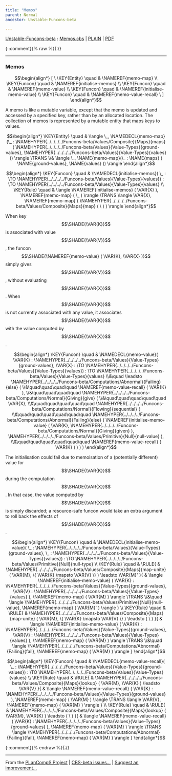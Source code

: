 ```yaml
---
title: "Memos"
parent: Normal
ancestor: Unstable-Funcons-beta

---
```

[Unstable-Funcons-beta] : [Memos.cbs] \| [PLAIN] \| [PDF]

{::comment}{% raw %}{:/}


----

### Memos
               


$$\begin{align*}
  [ \
  \KEY{Entity} \quad & \NAMEREF{memo-map} \\
  \KEY{Funcon} \quad & \NAMEREF{initialise-memos} \\
  \KEY{Funcon} \quad & \NAMEREF{memo-value} \\
  \KEY{Funcon} \quad & \NAMEREF{initialise-memo-value} \\
  \KEY{Funcon} \quad & \NAMEREF{memo-value-recall}
  \ ]
\end{align*}$$


A memo is like a mutable variable, except that the memo is updated and
accessed by a specified key, rather than by an allocated location. The
collection of memos is represented by a mutable entity that maps keys
to values.


$$\begin{align*}
  \KEY{Entity} \quad
  & \langle \_, \NAMEDECL{memo-map}(\_ : \NAMEHYPER{../../../../Funcons-beta/Values/Composite}{Maps}{maps}
                                                            (  \NAMEHYPER{../../../../Funcons-beta/Values}{Value-Types}{ground-values}, 
                                                                   \NAMEHYPER{../../../../Funcons-beta/Values}{Value-Types}{values} )) \rangle \TRANS  \\& 
    \langle \_, \NAME{memo-map}(\_ : \NAME{maps}
                                                            (  \NAME{ground-values}, 
                                                                   \NAME{values} )) \rangle
\end{align*}$$

$$\begin{align*}
  \KEY{Funcon} \quad
  & \NAMEDECL{initialise-memos}(
                       \_ :  \TO \NAMEHYPER{../../../../Funcons-beta/Values}{Value-Types}{values}) 
    :  \TO \NAMEHYPER{../../../../Funcons-beta/Values}{Value-Types}{values} 
\\
  \KEY{Rule} \quad
    &  \langle \NAMEREF{initialise-memos}
                            (  \VAR{X} ), \NAMEREF{memo-map} (  \_ ) \rangle \TRANS 
        \langle \VAR{X}, \NAMEREF{memo-map} (  \NAMEHYPER{../../../../Funcons-beta/Values/Composite}{Maps}{map}
                                                     (   \  ) ) \rangle
\end{align*}$$


When key $$\SHADE{\VAR{K}}$$ is associated with value $$\SHADE{\VAR{V}}$$, the funcon $$\SHADE{\NAMEREF{memo-value}
           (  \VAR{K}, 
                  \VAR{X} )}$$
simply gives $$\SHADE{\VAR{V}}$$, without evaluating $$\SHADE{\VAR{X}}$$. When $$\SHADE{\VAR{K}}$$ is not currently
associated with any value, it associates $$\SHADE{\VAR{K}}$$ with the value computed
by $$\SHADE{\VAR{X}}$$.


$$\begin{align*}
  \KEY{Funcon} \quad
  & \NAMEDECL{memo-value}(
                       \VAR{K} : \NAMEHYPER{../../../../Funcons-beta/Values}{Value-Types}{ground-values}, \VAR{X} :  \TO \NAMEHYPER{../../../../Funcons-beta/Values}{Value-Types}{values}) 
    :  \TO \NAMEHYPER{../../../../Funcons-beta/Values}{Value-Types}{values} \\&\quad
    \leadsto \NAMEHYPER{../../../../Funcons-beta/Computations/Abnormal}{Failing}{else}
               ( \\&\quad\quad\quad\quad \NAMEREF{memo-value-recall}
                       (  \VAR{K} ), \\&\quad\quad\quad\quad
                      \NAMEHYPER{../../../../Funcons-beta/Computations/Normal}{Giving}{give}
                       ( \\&\quad\quad\quad\quad\quad \VAR{X}, \\&\quad\quad\quad\quad\quad
                              \NAMEHYPER{../../../../Funcons-beta/Computations/Normal}{Flowing}{sequential}
                               ( \\&\quad\quad\quad\quad\quad\quad \NAMEHYPER{../../../../Funcons-beta/Computations/Abnormal}{Failing}{else}
                                       (  \NAMEREF{initialise-memo-value}
                                               (  \VAR{K}, 
                                                      \NAMEHYPER{../../../../Funcons-beta/Computations/Normal}{Giving}{given} ), 
                                              \NAMEHYPER{../../../../Funcons-beta/Values/Primitive}{Null}{null-value} ), \\&\quad\quad\quad\quad\quad\quad
                                      \NAMEREF{memo-value-recall}
                                       (  \VAR{K} ) ) ) )
\end{align*}$$


The initialisation could fail due to memoisation of a (potentially
different) value for $$\SHADE{\VAR{K}}$$ during the computation $$\SHADE{\VAR{X}}$$. In that case,
the value computed by $$\SHADE{\VAR{X}}$$ is simply discarded; a resource-safe
funcon would take an extra argument to roll back the effects of $$\SHADE{\VAR{X}}$$.


$$\begin{align*}
  \KEY{Funcon} \quad
  & \NAMEDECL{initialise-memo-value}(
                       \_ : \NAMEHYPER{../../../../Funcons-beta/Values}{Value-Types}{ground-values}, \_ : \NAMEHYPER{../../../../Funcons-beta/Values}{Value-Types}{values}) 
    :  \TO \NAMEHYPER{../../../../Funcons-beta/Values/Primitive}{Null}{null-type} 
\\
  \KEY{Rule} \quad
    & \RULE{
      & \NAMEHYPER{../../../../Funcons-beta/Values/Composite}{Maps}{map-unite}
          (  \VAR{M}, 
                 \{ \VAR{K} \mapsto 
                     \VAR{V} \} ) \leadsto 
          \VAR{M}'
      }{
      &  \langle \NAMEREF{initialise-memo-value}
                              (  \VAR{K} : \NAMEHYPER{../../../../Funcons-beta/Values}{Value-Types}{ground-values}, 
                                     \VAR{V} : \NAMEHYPER{../../../../Funcons-beta/Values}{Value-Types}{values} ), \NAMEREF{memo-map} (  \VAR{M} ) \rangle \TRANS \\&\quad
          \langle \NAMEHYPER{../../../../Funcons-beta/Values/Primitive}{Null}{null-value}, \NAMEREF{memo-map} (  \VAR{M}' ) \rangle
      }
\\
  \KEY{Rule} \quad
    & \RULE{
      & \NAMEHYPER{../../../../Funcons-beta/Values/Composite}{Maps}{map-unite}
          (  \VAR{M}, 
                 \{ \VAR{K} \mapsto 
                     \VAR{V} \} ) \leadsto 
          (   \  )
      }{
      &  \langle \NAMEREF{initialise-memo-value}
                              (  \VAR{K} : \NAMEHYPER{../../../../Funcons-beta/Values}{Value-Types}{ground-values}, 
                                     \VAR{V} : \NAMEHYPER{../../../../Funcons-beta/Values}{Value-Types}{values} ), \NAMEREF{memo-map} (  \VAR{M} ) \rangle \TRANS \\&\quad
          \langle \NAMEHYPER{../../../../Funcons-beta/Computations/Abnormal}{Failing}{fail}, \NAMEREF{memo-map} (  \VAR{M} ) \rangle
      }
\end{align*}$$

$$\begin{align*}
  \KEY{Funcon} \quad
  & \NAMEDECL{memo-value-recall}(
                       \_ : \NAMEHYPER{../../../../Funcons-beta/Values}{Value-Types}{ground-values}) 
    :  \TO \NAMEHYPER{../../../../Funcons-beta/Values}{Value-Types}{values} 
\\
  \KEY{Rule} \quad
    & \RULE{
      & \NAMEHYPER{../../../../Funcons-beta/Values/Composite}{Maps}{lookup}
          (  \VAR{M}, 
                 \VAR{K} ) \leadsto 
          \VAR{V}
      }{
      &  \langle \NAMEREF{memo-value-recall}
                              (  \VAR{K} : \NAMEHYPER{../../../../Funcons-beta/Values}{Value-Types}{ground-values} ), \NAMEREF{memo-map} (  \VAR{M} ) \rangle \TRANS 
          \langle \VAR{V}, \NAMEREF{memo-map} (  \VAR{M} ) \rangle
      }
\\
  \KEY{Rule} \quad
    & \RULE{
      & \NAMEHYPER{../../../../Funcons-beta/Values/Composite}{Maps}{lookup}
          (  \VAR{M}, 
                 \VAR{K} ) \leadsto 
          (   \  )
      }{
      &  \langle \NAMEREF{memo-value-recall}
                              (  \VAR{K} : \NAMEHYPER{../../../../Funcons-beta/Values}{Value-Types}{ground-values} ), \NAMEREF{memo-map} (  \VAR{M} ) \rangle \TRANS 
          \langle \NAMEHYPER{../../../../Funcons-beta/Computations/Abnormal}{Failing}{fail}, \NAMEREF{memo-map} (  \VAR{M} ) \rangle
      }
\end{align*}$$



[Funcons-beta]: /CBS-beta/math/Funcons-beta
  "FUNCONS-BETA"
[Unstable-Funcons-beta]: /CBS-beta/math/Unstable-Funcons-beta
  "UNSTABLE-FUNCONS-BETA"
[Languages-beta]: /CBS-beta/math/Languages-beta
  "LANGUAGES-BETA"
[Unstable-Languages-beta]: /CBS-beta/math/Unstable-Languages-beta
  "UNSTABLE-LANGUAGES-BETA"
[CBS-beta]: /CBS-beta
  "CBS-BETA"
[Memos.cbs]: https://github.com/plancomps/CBS-beta/blob/math/Unstable-Funcons-beta/Computations/Normal/Memos/Memos.cbs
  "CBS SOURCE FILE ON GITHUB"
[PLAIN]: /CBS-beta/docs/Unstable-Funcons-beta/Computations/Normal/Memos
  "CBS SOURCE WEB PAGE"
 [PRETTY]: /CBS-beta/math/Unstable-Funcons-beta/Computations/Normal/Memos
  "CBS-KATEX WEB PAGE"
[PDF]: /CBS-beta/math/Unstable-Funcons-beta/Computations/Normal/Memos/Memos.pdf
  "CBS-LATEX PDF FILE"
[PLanCompS Project]: https://plancomps.github.io
  "PROGRAMMING LANGUAGE COMPONENTS AND SPECIFICATIONS PROJECT HOME PAGE"
{::comment}{% endraw %}{:/}


____

From the [PLanCompS Project] | [CBS-beta issues...] | [Suggest an improvement...]

[CBS-beta issues...]: https://github.com/plancomps/CBS-beta/issues
  "CBS-BETA ISSUE REPORTS ON GITHUB"
[Suggest an improvement...]: mailto:plancomps@gmail.com?Subject=CBS-beta%20-%20comment&Body=Re%3A%20CBS-beta%20specification%20at%20Computations/Normal/Memos/Memos.cbs%0A%0AComment/Query/Issue/Suggestion%3A%0A%0A%0ASignature%3A%0A
  "GENERATE AN EMAIL TEMPLATE"
